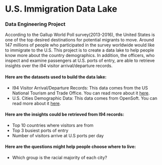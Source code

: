 # U.S. Immigration Data Lake
### Data Engineering Project

According to the Gallup World Poll survey(2013-2016), the United States is one of the top desired destinations for potential migrants to move. Around 147 millions of people who participated in the survey worldwide would like to immigrate to the U.S. This project is to create a data lake to help people know more about the country demographics. In addition, the officers, who inspect and examine passengers at U.S. ports of entry, are able to retrieve insights over the i94 visitor arrival/departure records.

#### Here are the datasets used to build the data lake:
* I94 Visitor Arrival/Departure Records: This data comes from the US National Tourism and Trade Office. You can read more about it [here](https://travel.trade.gov/research/reports/i94/historical/2016.html).
* U.S. Cities Demographic Data: This data comes from OpenSoft. You can read more about it [here](https://public.opendatasoft.com/explore/dataset/us-cities-demographics/export/).

#### Here are the insights could be retrieved from I94 records:
* Top 10 countries where visitors are from
* Top 3 busiest ports of entry
* Number of visitors arrive at U.S ports per day

#### Here are the questions might help people choose where to live:
* Which group is the racial majority of each city? 
